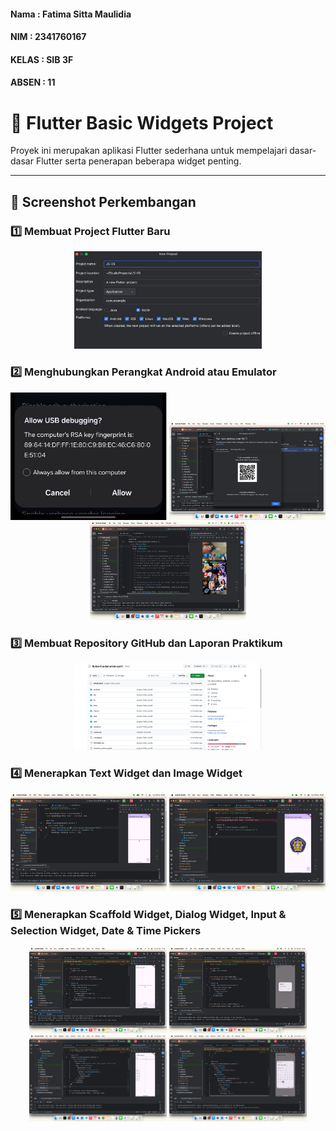 #### Nama  : Fatima Sitta Maulidia
#### NIM   : 2341760167
#### KELAS : SIB 3F
#### ABSEN : 11

# 🚀 Flutter Basic Widgets Project

Proyek ini merupakan aplikasi Flutter sederhana untuk mempelajari dasar-dasar Flutter serta penerapan beberapa widget penting.

---

## 📸 Screenshot Perkembangan

### 1️⃣ Membuat Project Flutter Baru
<p align="center">
  <img src="assets/images/1.png" alt="Flutter Create Project" width="300"/>
</p>

### 2️⃣ Menghubungkan Perangkat Android atau Emulator
<p align="center">
  <img src="assets/images/2.png" alt="USB Debugging" width="250"/>
  <img src="assets/images/3.png" alt="WiFi Debugging" width="250"/>
  <img src="assets/images/ss.png" alt="WiFi Debugging" width="250"/>
</p>

### 3️⃣ Membuat Repository GitHub dan Laporan Praktikum
<p align="center">
  <img src="assets/images/4.png" alt="GitHub Repo" width="300"/>
</p>

### 4️⃣ Menerapkan Text Widget dan Image Widget
<p align="center">
  <img src="assets/images/5.png" alt="Text Widget" width="250"/>
  <img src="assets/images/6.png" alt="Image Widget" width="250"/>
</p>

### 5️⃣ Menerapkan Scaffold Widget, Dialog Widget, Input & Selection Widget, Date & Time Pickers
<p align="center">
  <img src="assets/images/7.png" alt="Scaffold" width="220"/>
  <img src="assets/images/8.png" alt="Dialog" width="220"/>
  <img src="assets/images/9.png" alt="Input Widget" width="220"/>
  <img src="assets/images/10.png" alt="Date Time Picker" width="220"/>
</p>